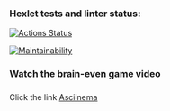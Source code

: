 ### Hexlet tests and linter status:
[![Actions Status](https://github.com/gremmes/frontend-project-44/workflows/hexlet-check/badge.svg)](https://github.com/gremmes/frontend-project-44/actions)

[![Maintainability](https://api.codeclimate.com/v1/badges/07f83381db4330565b53/maintainability)](https://codeclimate.com/github/gremmes/frontend-project-44/maintainability)

### Watch the brain-even game video <h3>
Click the link [Asciinema](https://asciinema.org/a/YCJ5fGM3sxMNTdVCzgxaWGhWy)